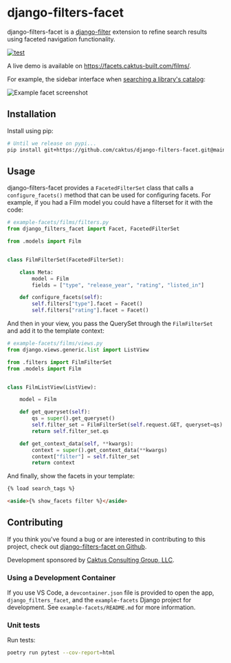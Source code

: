 # django-filters-facet

django-filters-facet is a
[django-filter](https://pypi.org/project/django-filter/) extension to refine
search results using faceted navigation functionality.

[![test](https://github.com/caktus/django-filters-facet/actions/workflows/test.yaml/badge.svg)](https://github.com/caktus/django-filters-facet/actions/workflows/test.yaml)

A live demo is available on https://facets.caktus-built.com/films/.

For example, the sidebar interface when [searching a library's
catalog](https://durhamcounty.bibliocommons.com/v2/search?query=django&searchType=keyword):

![Example facet screenshot](https://django-filters-facet.s3.amazonaws.com/static/facets-screenshot.png)

## Installation

Install using pip:

```sh
# Until we release on pypi...
pip install git+https://github.com/caktus/django-filters-facet.git@main#egg=django-filters-facet
```

## Usage

django-filters-facet provides a `FacetedFilterSet` class that calls a
`configure_facets()` method that can be used for configuring facets. For
example, if you had a Film model you could have a filterset for it with the
code:

```python
# example-facets/films/filters.py
from django_filters_facet import Facet, FacetedFilterSet

from .models import Film


class FilmFilterSet(FacetedFilterSet):

    class Meta:
        model = Film
        fields = ["type", "release_year", "rating", "listed_in"]

    def configure_facets(self):
        self.filters["type"].facet = Facet()
        self.filters["rating"].facet = Facet()
```

And then in your view, you pass the QuerySet through the `FilmFilterSet` and add
it to the template context:

```python
# example-facets/films/views.py
from django.views.generic.list import ListView

from .filters import FilmFilterSet
from .models import Film


class FilmListView(ListView):

    model = Film

    def get_queryset(self):
        qs = super().get_queryset()
        self.filter_set = FilmFilterSet(self.request.GET, queryset=qs)
        return self.filter_set.qs

    def get_context_data(self, **kwargs):
        context = super().get_context_data(**kwargs)
        context["filter"] = self.filter_set
        return context
```

And finally, show the facets in your template:

```html
{% load search_tags %}

<aside>{% show_facets filter %}</aside>
```

## Contributing

If you think you've found a bug or are interested in contributing to
this project, check out [django-filters-facet on Github](https://github.com/caktus/django-filters-facet).

Development sponsored by [Caktus Consulting Group, LLC](http://www.caktusgroup.com/).

### Using a Development Container

If you use VS Code, a `devcontainer.json` file is provided to open the app,
`django_filters_facet`, and the `example-facets` Django project for development.
See `example-facets/README.md` for more information.

### Unit tests

Run tests:

```sh
poetry run pytest --cov-report=html
```
